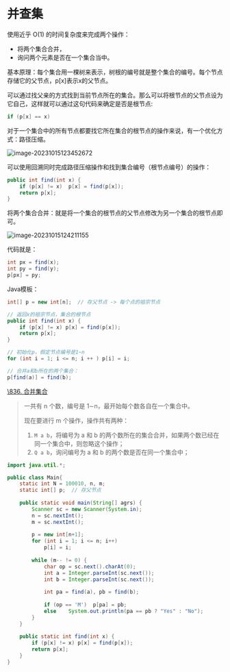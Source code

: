 # 并查集

使用近乎 O(1) 的时间复杂度来完成两个操作：

+ 将两个集合合并，
+ 询问两个元素是否在一个集合当中。

基本原理：每个集合用一棵树来表示，树根的编号就是整个集合的编号。每个节点存储它的父节点，p[x]表示x的父节点。

可以通过找父亲的方式找到当前节点所在的集合。那么可以将根节点的父节点设为它自己，这样就可以通过这句代码来确定是否是根节点:

```java
if (p[x] == x)
```

对于一个集合中的所有节点都要找它所在集合的根节点的操作来说，有一个优化方式：路径压缩。

![image-20231015123452672](https://gitee.com/LowProfile666/image-bed/raw/master/img/202310151234699.png)

可以使用回溯同时完成路径压缩操作和找到集合编号（根节点编号）的操作：

```java
public int find(int x) {
    if (p[x] != x)	p[x] = find(p[x]);
    return p[x];
}
```

将两个集合合并：就是将一个集合的根节点的父节点修改为另一个集合的根节点即可。

![image-20231015124211155](https://gitee.com/LowProfile666/image-bed/raw/master/img/202310151242187.png)

代码就是：

```java
int px = find(x);
int py = find(y);
p[px] = py;
```

Java模板：

```java
int[] p = new int[n];  // 存父节点 -> 每个点的祖宗节点

// 返回x的祖宗节点，集合的根节点
public int find(int x) {
    if (p[x] != x) p[x] = find(p[x]);
    return p[x];
}

// 初始化p，假定节点编号是1~n
for (int i = 1; i <= n; i ++ ) p[i] = i;

// 合并a和b所在的两个集合：
p[find(a)] = find(b);
```

[\836. 合并集合](https://www.acwing.com/problem/content/838/)

> 一共有 n 个数，编号是 1∼n，最开始每个数各自在一个集合中。
>
> 现在要进行 m 个操作，操作共有两种：
>
> 1. `M a b`，将编号为 a 和 b 的两个数所在的集合合并，如果两个数已经在同一个集合中，则忽略这个操作；
> 2. `Q a b`，询问编号为 a 和 b 的两个数是否在同一个集合中；

```java
import java.util.*;

public class Main{
    static int N = 100010, n, m;
    static int[] p;  // 存父节点
    
    public static void main(String[] agrs) {
        Scanner sc = new Scanner(System.in);
        n = sc.nextInt();
        m = sc.nextInt();
        
        p = new int[n+1];
        for (int i = 1; i <= n; i++)
            p[i] = i;
        
        while (m-- != 0) {
            char op = sc.next().charAt(0);
            int a = Integer.parseInt(sc.next());
            int b = Integer.parseInt(sc.next());
            
            int pa = find(a), pb = find(b);
            
            if (op == 'M')  p[pa] = pb;
            else    System.out.println(pa == pb ? "Yes" : "No");
        }
    }
    
    public static int find(int x) {
        if (p[x] != x) p[x] = find(p[x]);
        return p[x];
    }
}
```

